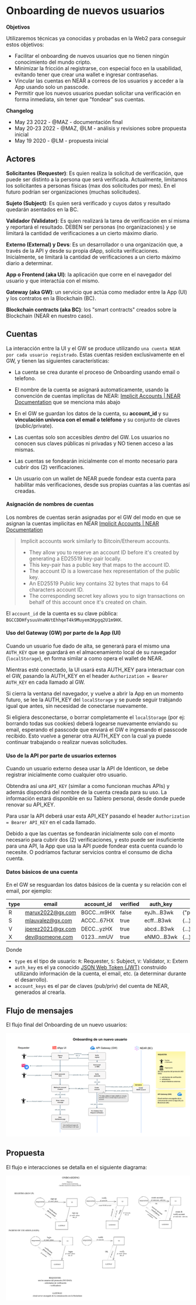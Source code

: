 # Onboarding de nuevos usuarios

**Objetivos** 

Utilizaremos técnicas ya conocidas y probadas en la Web2 para conseguir estos objetivos:

- Facilitar el onboarding de nuevos usuarios que no tienen ningún conocimiento del mundo cripto.
- Minimizar la fricción al registrarse, con especial foco en la usabilidad, evitando tener que crear una wallet e ingresar contraseñas.
- Vincular las cuentas en NEAR a correos de los usuarios y acceder a la App usando solo un passcode.
- Permitir que los nuevos usuarios puedan solicitar una verificación en forma inmediata, sin tener que "fondear" sus cuentas.

**Changelog**

- May 23 2022 - @MAZ - documentación final
- May 20-23 2022 - @MAZ, @LM - análisis y revisiones sobre propuesta inicial
- May 19 2020 - @LM - propuesta inicial

## Actores

**Solicitantes (Requester)**: Es quien realiza la solicitud de verificación, que puede ser distinto a la persona que será verificada. Actualmente, limitamos los solicitantes a personas físicas (max dos solicitudes por mes). En el futuro podrían ser organizaciones (muchas solicitudes).

**Sujeto (Subject)**: Es quien será verificado y cuyos datos y resultado quedarán asentados en la BC.

**Validador (Validator)**: Es quien realizará la tarea de verificación en sí misma y reportará el resultado. DEBEN ser personas (no organizaciones) y se limitará la cantidad de verificaciones a un cierto máximo diario.

**Externo (External) y Devs**: Es un desarrollador o una organización que, a través de la API y desde su propia dApp, solicita verificaciones. Inicialmente, se limitará la cantidad de verificaciones a un cierto máximo diario a determinar.

**App o Frontend (aka UI)**: la aplicación que corre en el navegador del usuario y que interactúa con el mismo.

**Gateway (aka GW)**: un servicio que actúa como mediador entre la App (UI) y los contratos en la Blockchain (BC). 

**Blockchain contracts (aka BC)**: los "smart contracts" creados sobre la Blockchain (NEAR en nuestro caso).

## Cuentas

La interacción entre la UI y el GW se produce utilizando `una cuenta NEAR por cada usuario registrado`. Estas cuentas residen exclusivamente en el GW, y tienen las siguientes características:

- La cuenta se crea durante el proceso de Onboarding usando email o telefono. 

- El nombre de la cuenta se asignará automaticamente, usando la convención de cuentas implícitas de NEAR: [Implicit Accounts | NEAR Documentation](https://docs.near.org/docs/roles/integrator/implicit-accounts) que se menciona más abajo

- En el GW se guardan los datos de la cuenta, su **account_id** y su **vinculación unívoca con el email o teléfono** y su conjunto de claves (public/private).

- Las cuentas solo son accesibles *dentro* del GW. Los usuarios no conocen sus claves públicas ni privadas y NO tienen acceso a las mismas. 

- Las cuentas se fondearán inicialmente con el monto necesario para cubrir dos (2) verificaciones.

- Un usuario con un wallet de NEAR puede fondear esta cuenta para habilitar más verificaciones, desde sus propias cuantas a las cuentas así creadas.

#### Asignación de nombres de cuentas

Los nombres de cuentas serán asignadas por el GW del modo en que se asignan la cuentas implicitas en NEAR [Implicit Accounts | NEAR Documentation](https://docs.near.org/docs/roles/integrator/implicit-accounts)

> Implicit accounts work similarly to Bitcoin/Ethereum accounts.
> - They allow you to reserve an account ID before it's created by generating a ED25519 key-pair locally.
> - This key-pair has a public key that maps to the account ID.
> - The account ID is a lowercase hex representation of the public key.
> - An ED25519 Public key contains 32 bytes that maps to 64 characters account ID.
> - The corresponding secret key allows you to sign transactions on behalf of this account once it's created on chain.

El `account_id` de la cuenta es su clave pública: `BGCCDDHfysuuVnaNVtEhhqeT4k9Muyem3Kpgq2U1m9HX`.

#### Uso del Gateway (GW) por parte de la App (UI)

Cuando un usuario fue dado de alta, se generará para el mismo una `AUTH_KEY` que se guardará en el almacenamiento local de su navegador (`localStorage`), en forma similar a como opera el wallet de NEAR.

Mientras esté conectado, la UI usará esta AUTH_KEY para interactuar con el GW, pasando la AUTH_KEY en el header  `Authorization = Bearer AUTH_KEY` en cada llamado al GW.

Si cierra la ventana del navegador, y vuelve a abrir la App en un momento futuro, se lee la AUTH_KEY del `localStorage` y se puede seguir trabjando igual que antes, sin necesidad de conectarse nuevamente. 

Si eligiera desconectarse, o borrar completamente el `localStorage` (por ej: borrando todas sus cookies) deberá logearse nuevamente enviando su email, esperando el passcode que enviará el GW e ingresando el passcode recibido. Esto vuelve a generar otra AUTH_KEY con la cual ya puede continuar trabajando o realizar nuevas solicitudes.

#### Uso de la API por parte de usuarios externos

Cuando un usuario externo desea usar la API de Identicon, se debe registrar inicialmente como cualquier otro usuario. 

Obtendra así una `API_KEY` (similar a como funcionan muchas APIs) y además dispondrá del nombre de la cuenta creada para su uso. La información estará disponible en su Tablero personal, desde donde puede renovar su API_KEY.

Para usar la API deberá usar esta API_KEY pasando el header  `Authorization = Bearer API_KEY` en el cada llamado.

Debido a que las cuentas se fondearán inicialmente solo con el monto necesario para cubrir dos (2) verificaciones, y esto puede ser insuficiente para una API, la App que usa la API puede fondear esta cuenta cuando lo necesite. O podríamos facturar servicios contra el consumo de dicha cuenta.

#### Datos básicos de una cuenta 

En el GW se resguardan los datos básicos de la cuenta y su relación con el email, por ejemplo:

|type|email|account_id|verified|auth_key|account_keys|
|--|--|--|--|--|--|
| R |marux2022@gx.com|BGCC...m9HX|false|eyJh...B3wk|{"pub":"...","priv":"..."}|
| S |mlauvalez@gx.com|ACCC...67HX|true|ecff...B3wk| {...}                            |
| V |jperez2021@gx.com|DECC...yzHX|true|abcd...B3wk| {...}                            |
| X |dev@someone.com|0123...nmUV|true|eNMO...B3wk| {...}|

Donde 

- `type` es el tipo de usuario: `R`: Requester, `S`: Subject, `V`: Validator, `X`: Extern
- `auth_key` es el ya conocido [JSON Web Token (JWT)](https://es.wikipedia.org/wiki/JSON_Web_Token) construido utilizando información de la cuenta, el email, etc. (a determinar durante el desarrollo).
- `account_keys` es el par de claves (pub/priv) del cuenta de NEAR, generados al crearla.

## Flujo de mensajes 

El flujo final del Onboarding de un nuevo usuarios:

![](./images/signup-flow-final.png)

## Propuesta 

El flujo e interacciones se detalla en el siguiente diagrama:

![](./images/signup-flow-proposal.png)

